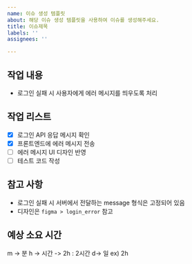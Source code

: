 ```yaml
---
name: 이슈 생성 템플릿
about: 해당 이슈 생성 템플릿을 사용하여 이슈를 생성해주세요.
title: 이슈제목
labels: ''
assignees: ''

---
```


## 작업 내용
- 로그인 실패 시 사용자에게 에러 메시지를 띄우도록 처리

## 작업 리스트
- [x] 로그인 API 응답 메시지 확인  
- [x] 프론트엔드에 에러 메시지 전송  
- [ ] 에러 메시지 UI 디자인 반영  
- [ ] 테스트 코드 작성

## 참고 사항
- 로그인 실패 시 서버에서 전달하는 message 형식은 고정되어 있음  
- 디자인은 `figma > login_error` 참고

## 예상 소요 시간
m -> 분
h -> 시간 -> 2h : 2시간
d-> 일
ex) 
2h
